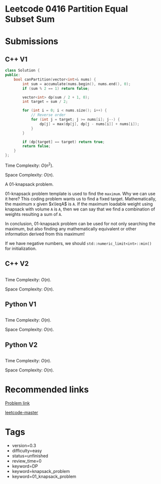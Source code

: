 # Leetcode 0416 Partition Equal Subset Sum

# Submissions

## C++ V1

```C++
class Solution {
public:
    bool canPartition(vector<int>& nums) {
        int sum = accumulate(nums.begin(), nums.end(), 0);
        if (sum % 2 == 1) return false;

        vector<int> dp(sum / 2 + 1, 0); 
        int target = sum / 2;

        for (int i = 0; i < nums.size(); i++) {
            // Reverse order
            for (int j = target; j >= nums[i]; j--) {
                dp[j] = max(dp[j], dp[j - nums[i]] + nums[i]);
            }
        }

        if (dp[target] == target) return true;
        return false;
    }
};
```

Time Complexity: $O(n^2)$.

Space Complexity: $O(n)$.

A 01-knapsack problem.

01-knapsack problem template is used to find the `maximum`. Why we can use it here? This coding problem wants us to find a fixed target. Mathematically, the maximum x given $x\leqA$ is `A`. If the maximum loadable weight using knapsack with volume `A` is `A`, then we can say that we find a combination of weights resulting a sum of `A`.

In conclusion, 01-knapsack problem can be used for not only searching the maximum, but also finding any mathematically equivalent or other information derived from this maximum!

If we have negative numbers, we should `std::numeric_limit<int>::min()` for initialization.


## C++ V2

```C++
```

Time Complexity: $O(n)$.

Space Complexity: $O(n)$.


## Python V1

```python
```

Time Complexity: $O(n)$.

Space Complexity: $O(n)$.


## Python V2

```python

```

Time Complexity: $O(n)$.

Space Complexity: $O(n)$.


# Recommended links

[Problem link](https://leetcode.com/problems/partition-equal-subset-sum/description/)

[leetcode-master](https://github.com/youngyangyang04/leetcode-master/blob/master/problems/0416.%E5%88%86%E5%89%B2%E7%AD%89%E5%92%8C%E5%AD%90%E9%9B%86.md)


# Tags

- version=0.3
- difficulty=easy
- status=unfinished
- review_time=0
- keyword=DP
- keyword=knapsack_problem
- keyword=01_knapsack_problem